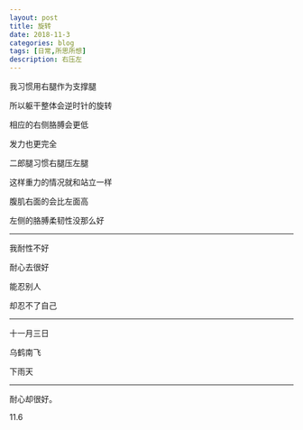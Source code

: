 ```yaml
---
layout: post
title: 旋转
date: 2018-11-3
categories: blog
tags: [日常,所思所想]
description: 右压左
---
```


我习惯用右腿作为支撑腿

所以躯干整体会逆时针的旋转

相应的右侧胳膊会更低

发力也更完全

二郎腿习惯右腿压左腿

这样重力的情况就和站立一样

腹肌右面的会比左面高

左侧的胳膊柔韧性没那么好

------

我耐性不好

耐心去很好

能忍别人

却忍不了自己

------

十一月三日

乌鹤南飞

下雨天


------

耐心却很好。

11.6
